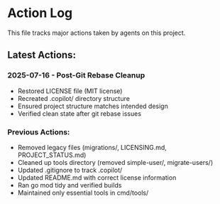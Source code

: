 # Action Log

This file tracks major actions taken by agents on this project.

## Latest Actions:

### 2025-07-16 - Post-Git Rebase Cleanup
- Restored LICENSE file (MIT license)
- Recreated .copilot/ directory structure
- Ensured project structure matches intended design
- Verified clean state after git rebase issues

### Previous Actions:
- Removed legacy files (migrations/, LICENSING.md, PROJECT_STATUS.md)
- Cleaned up tools directory (removed simple-user/, migrate-users/)
- Updated .gitignore to track .copilot/
- Updated README.md with correct license information
- Ran go mod tidy and verified builds
- Maintained only essential tools in cmd/tools/
